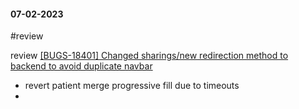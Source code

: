 #### 07-02-2023
#review 

review [[BUGS-18401] Changed sharings/new redirection method to backend to avoid duplicate navbar](https://github.com/doctolib/doctolib/pull/109111)
- revert patient merge progressive fill due to timeouts
-